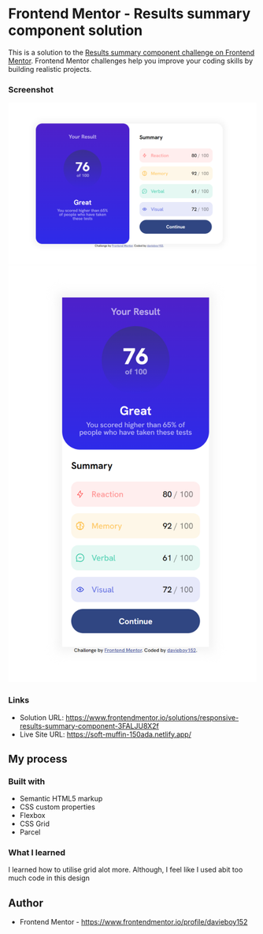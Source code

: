 # Frontend Mentor - Results summary component solution

This is a solution to the [Results summary component challenge on Frontend Mentor](https://www.frontendmentor.io/challenges/results-summary-component-CE_K6s0maV). Frontend Mentor challenges help you improve your coding skills by building realistic projects. 

### Screenshot

![](/assets/images/screenshot1.png)
![](/assets/images/screenshot2.png)

### Links

- Solution URL: https://www.frontendmentor.io/solutions/responsive-results-summary-component-3FALJU8X2f
- Live Site URL: https://soft-muffin-150ada.netlify.app/

## My process

### Built with

- Semantic HTML5 markup
- CSS custom properties
- Flexbox
- CSS Grid
- Parcel


### What I learned

I learned how to utilise grid alot more. Although, I feel like I used abit too much code in this design





## Author

- Frontend Mentor - https://www.frontendmentor.io/profile/davieboy152


